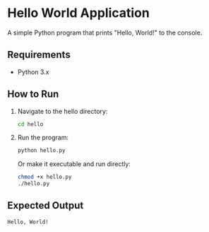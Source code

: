 # Hello World Application

A simple Python program that prints "Hello, World!" to the console.

## Requirements

- Python 3.x

## How to Run

1. Navigate to the hello directory:
   ```bash
   cd hello
   ```

2. Run the program:
   ```bash
   python hello.py
   ```
   
   Or make it executable and run directly:
   ```bash
   chmod +x hello.py
   ./hello.py
   ```

## Expected Output

```
Hello, World!
```